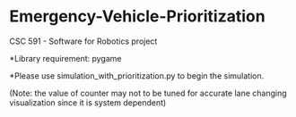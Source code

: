 # Emergency-Vehicle-Prioritization
CSC 591 - Software for Robotics project

*Library requirement: pygame

*Please use simulation_with_prioritization.py to begin the simulation.

(Note: the value of counter may not to be tuned for accurate lane changing visualization since it is system dependent)
